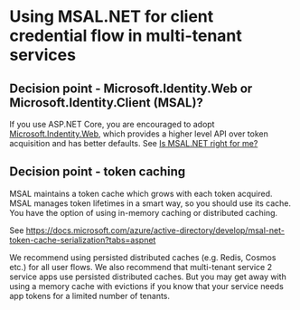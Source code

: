 # Using MSAL.NET for client credential flow in multi-tenant services

## Decision point - Microsoft.Identity.Web or Microsoft.Identity.Client (MSAL)?

If you use ASP.NET Core, you are encouraged to adopt [Microsoft.Indentity.Web](https://github.com/AzureAD/microsoft-identity-web/wiki), which provides a higher level API over token acquisition and has better defaults. See [Is MSAL.NET right for me?](https://github.com/AzureAD/microsoft-authentication-library-for-dotnet/wiki/Is-MSAL.NET-right-for-me%3F)

## Decision point - token caching

MSAL maintains a token cache which grows with each token acquired. MSAL manages token lifetimes in a smart way, so you should use its cache. You have the option of using in-memory caching or distributed caching. 

See https://docs.microsoft.com/azure/active-directory/develop/msal-net-token-cache-serialization?tabs=aspnet

We recommend using persisted distributed caches (e.g. Redis, Cosmos etc.) for all user flows. 
We also recommend that multi-tenant service 2 service apps use persisted distributed caches. But you may get away with using a memory cache with evictions if you know that your service needs app tokens for a limited number of tenants. 

